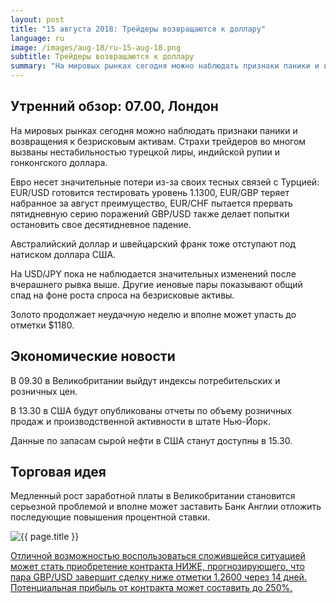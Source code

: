 ```yaml
---
layout: post
title: "15 августа 2018: Трейдеры возвращаются к доллару"
language: ru
image: /images/aug-18/ru-15-aug-18.png
subtitle: Трейдеры возвращаются к доллару
summary: "На мировых рынках сегодня можно наблюдать признаки паники и возвращения к безрисковым активам. Страхи трейдеров во многом вызваны нестабильностью турецкой лиры, индийской рупии и гонконгского доллара"
---
```

## Утренний обзор: 07.00, Лондон
 
На мировых рынках сегодня можно наблюдать признаки паники и возвращения к безрисковым активам. Страхи трейдеров во многом вызваны нестабильностью турецкой лиры, индийской рупии и гонконгского доллара.

Евро несет значительные потери из-за своих тесных связей с Турцией: EUR/USD готовится тестировать уровень 1.1300, EUR/GBP теряет набранное за август преимущество, EUR/CHF пытается прервать пятидневную серию поражений
GBP/USD также делает попытки остановить свое десятидневное падение.

Австралийский доллар и швейцарский франк тоже отступают под натиском доллара США.

На USD/JPY пока не наблюдается значительных изменений после вчерашнего рывка выше. Другие иеновые пары показывают общий спад на фоне роста спроса на безрисковые активы.

Золото продолжает неудачную неделю и вполне может упасть до отметки $1180.
 
## Экономические новости
 
В 09.30 в Великобритании выйдут индексы потребительских и розничных цен.

В 13.30 в США будут опубликованы отчеты по объему розничных продаж и производственной активности в штате Нью-Йорк.

Данные по запасам сырой нефти в США станут доступны в 15.30.
 
## Торговая идея
 
Медленный рост заработной платы в Великобритании становится серьезной проблемой и вполне может заставить Банк Англии отложить последующие повышения процентной ставки.

<img src="{{ site.url }}/images/aug-18/ru-15-aug-18.png" alt="{{ page.title }}"  title="{{ page.title }}">

<a href="%LINK%%?currency=USD&market=forex&underlying=frxGBPUSD&formname=higherlower&duration_amount=14&duration_units=d&amount=10&amount_type=stake&expiry_type=duration&barrier=1.26" target="_blank">Отличной возможностью воспользоваться сложившейся ситуацией может стать приобретение контракта НИЖЕ, прогнозирующего, что пара GBP/USD завершит сделку ниже отметки 1.2600 через 14 дней. Потенциальная прибыль от контракта может составить до 250%.</a>
